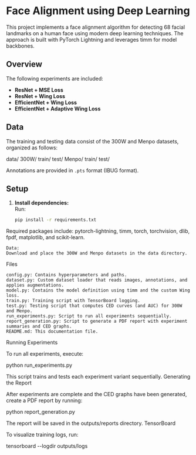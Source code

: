 # Face Alignment using Deep Learning

This project implements a face alignment algorithm for detecting 68 facial landmarks on a human face using modern deep learning techniques. The approach is built with PyTorch Lightning and leverages timm for model backbones.

## Overview

The following experiments are included:
- **ResNet + MSE Loss**
- **ResNet + Wing Loss**
- **EfficientNet + Wing Loss**
- **EfficientNet + Adaptive Wing Loss**

## Data

The training and testing data consist of the 300W and Menpo datasets, organized as follows:

data/ 300W/ train/ test/ Menpo/ train/ test/


Annotations are provided in `.pts` format (IBUG format).

## Setup

1. **Install dependencies:**  
   Run:
   ```bash
   pip install -r requirements.txt

Required packages include: pytorch-lightning, timm, torch, torchvision, dlib, fpdf, matplotlib, and scikit-learn.

    Data:
    Download and place the 300W and Menpo datasets in the data directory.

Files

    config.py: Contains hyperparameters and paths.
    dataset.py: Custom dataset loader that reads images, annotations, and applies augmentations.
    model.py: Contains the model definition using timm and the custom Wing loss.
    train.py: Training script with TensorBoard logging.
    test.py: Testing script that computes CED curves (and AUC) for 300W and Menpo.
    run_experiments.py: Script to run all experiments sequentially.
    report_generation.py: Script to generate a PDF report with experiment summaries and CED graphs.
    README.md: This documentation file.

Running Experiments

To run all experiments, execute:

python run_experiments.py

This script trains and tests each experiment variant sequentially.
Generating the Report

After experiments are complete and the CED graphs have been generated, create a PDF report by running:

python report_generation.py

The report will be saved in the outputs/reports directory.
TensorBoard

To visualize training logs, run:

tensorboard --logdir outputs/logs